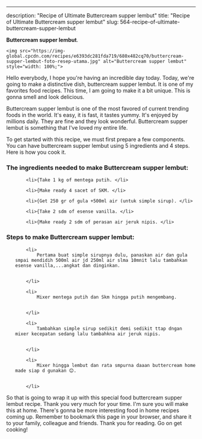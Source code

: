 ---
description: "Recipe of Ultimate Buttercream supper lembut"
title: "Recipe of Ultimate Buttercream supper lembut"
slug: 564-recipe-of-ultimate-buttercream-supper-lembut

<p>
	<strong>Buttercream supper lembut</strong>. 
	
</p>
<p>
	
	<img src="https://img-global.cpcdn.com/recipes/e6393dc281fda719/680x482cq70/buttercream-supper-lembut-foto-resep-utama.jpg" alt="Buttercream supper lembut" style="width: 100%;">
	
	
</p>
<p>
	Hello everybody, I hope you're having an incredible day today. Today, we're going to make a distinctive dish, buttercream supper lembut. It is one of my favorites food recipes. This time, I am going to make it a bit unique. This is gonna smell and look delicious.
</p>
	
<p>
	
</p>
<p>
	Buttercream supper lembut is one of the most favored of current trending foods in the world. It's easy, it is fast, it tastes yummy. It's enjoyed by millions daily. They are fine and they look wonderful. Buttercream supper lembut is something that I've loved my entire life.
</p>

<p>
To get started with this recipe, we must first prepare a few components. You can have buttercream supper lembut using 5 ingredients and 4 steps. Here is how you cook it.
</p>

<h3>The ingredients needed to make Buttercream supper lembut:</h3>

<ol>
	
		<li>{Take 1 kg of mentega putih. </li>
	
		<li>{Make ready 4 sacet of SKM. </li>
	
		<li>{Get 250 gr of gula +500ml air (untuk simple sirup). </li>
	
		<li>{Take 2 sdm of esense vanilla. </li>
	
		<li>{Make ready 2 sdm of perasan air jeruk nipis. </li>
	
</ol>
<p>
	
</p>

<h3>Steps to make Buttercream supper lembut:</h3>

<ol>
	
		<li>
			Pertama buat simple sirupnya dulu, panaskan air dan gula smpai mendidih 500ml air jd 250ml air slma 10mnit lalu tambahkan esense vanilla,...angkat dan dinginkan.
			
			
		</li>
	
		<li>
			Mixer mentega putih dan Skm hingga putih mengembang.
			
			
		</li>
	
		<li>
			Tambahkan simple sirup sedikit demi sedikit ttap dngan mixer kecepatan sedang lalu tambahkna air jeruk nipis.
			
			
		</li>
	
		<li>
			Mixer hingga lembut dan rata smpurna daaan buttercream home made siap d gunakan 😊.
			
			
		</li>
	
</ol>

<p>
	
</p>

<p>
	So that is going to wrap it up with this special food buttercream supper lembut recipe. Thank you very much for your time. I'm sure you will make this at home. There's gonna be more interesting food in home recipes coming up. Remember to bookmark this page in your browser, and share it to your family, colleague and friends. Thank you for reading. Go on get cooking!
</p>
